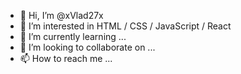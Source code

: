 - 👋 Hi, I’m @xVlad27x
- 👀 I’m interested in HTML / CSS / JavaScript / React
- 🌱 I’m currently learning ...
- 💞️ I’m looking to collaborate on ...
- 📫 How to reach me ...

<!---
xVlad27x/xVlad27x is a ✨ special ✨ repository because its `README.md` (this file) appears on your GitHub profile.
You can click the Preview link to take a look at your changes.
--->
